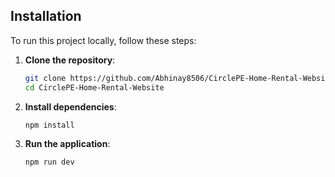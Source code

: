 ## Installation

To run this project locally, follow these steps:

1. **Clone the repository**:
   ```bash
   git clone https://github.com/Abhinay8506/CirclePE-Home-Rental-Website.git
   cd CirclePE-Home-Rental-Website

2. **Install dependencies**:
   ```bash
   npm install

3. **Run the application**:
   ```bash
   npm run dev
